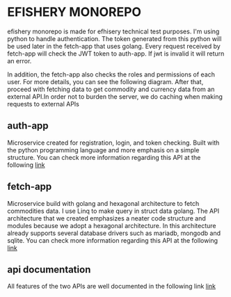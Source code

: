 # EFISHERY MONOREPO

efishery monorepo is made for efhisery technical test purposes. I'm using python to handle authentication. The token generated from this python will be used later in the fetch-app that uses golang. Every request received by fetch-app will check the JWT token to auth-app. If jwt is invalid it will return an error. 

In addition, the fetch-app also checks the roles and permissions of each user. For more details, you can see the following diagram. After that, proceed with fetching data to get commodity and currency data from an external API.In order not to burden the server, we do caching when making requests to external APIs
## auth-app
Microservice created for registration, login, and token checking. Built with the python programming language and more emphasis on a simple structure. You can check more information regarding this API at the following [link](https://github.com/hudabikhoir/efishery-monorepo/blob/master/auth-app/README.md)

## fetch-app
Microservice build with golang and hexagonal architecture to fetch commodities data. I use Linq to make query in struct data golang. The API architecture that we created emphasizes a neater code structure and modules because we adopt a hexagonal architecture. In this architecture already supports several database drivers such as mariadb, mongodb and sqlite. You can check more information regarding this API at the following [link](https://github.com/hudabikhoir/efishery-monorepo/blob/master/fetch-app/README.md)

## api documentation
All features of the two APIs are well documented in the following link [link](https://github.com/hudabikhoir/efishery-monorepo/blob/master/API.md)
